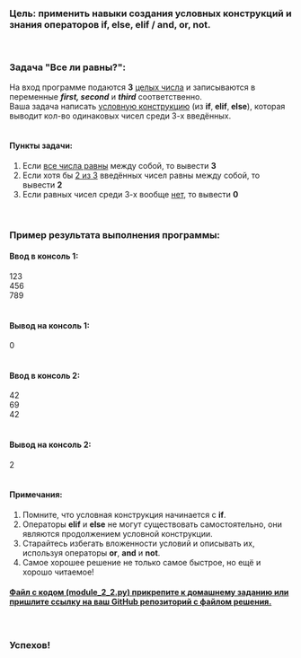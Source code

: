<div class="tlk-lecture__homework-text" data-field="tlk-text"><h3 class="t-redactor__h3">Цель: применить навыки создания условных конструкций и знания операторов if, else, elif / and, or, not.</h3><br><h3 class="t-redactor__h3">Задача "Все ли равны?":</h3>На вход программе подаются <strong>3</strong> <u>целых числа</u> и записываются в переменные <strong><em>first, second</em></strong> и <strong><em>third</em></strong> соответственно.<br>Ваша задача написать <u>условную конструкцию</u> (из <strong>if</strong>,<strong> elif</strong>,<strong> else</strong>), которая выводит кол-во одинаковых чисел среди 3-х введённых.<br><br><h4 class="t-redactor__h4">Пункты задачи:</h4><ol><li>Если <u>все числа равны</u> между собой, то вывести <strong>3</strong></li><li>Если хотя бы <u>2 из 3</u> введённых чисел равны между собой, то вывести <strong>2</strong></li><li>Если равных чисел среди 3-х вообще <u>нет</u>, то вывести <strong>0</strong></li></ol><br><h3 class="t-redactor__h3">Пример результата выполнения программы:</h3><h4 class="t-redactor__h4">Ввод в консоль 1:</h4>123<br>456<br>789<br><br><h4 class="t-redactor__h4">Вывод на консоль 1:</h4>0<br><br><h4 class="t-redactor__h4">Ввод в консоль 2:</h4>42<br>69<br>42<br><br><h4 class="t-redactor__h4">Вывод на консоль 2:</h4>2<br><br><h4 class="t-redactor__h4">Примечания:</h4><ol><li>Помните, что условная конструкция начинается с <strong>if</strong>.</li><li>Операторы <strong>elif</strong> и <strong>else</strong> не могут существовать самостоятельно, они являются продолжением условной конструкции.</li><li>Старайтесь избегать вложенности условий и описывать их, используя операторы <strong>or</strong>, <strong>and</strong> и <strong>not</strong>.</li><li>Самое хорошее решение не только самое быстрое, но ещё и хорошо читаемое!</li></ol><h4 class="t-redactor__h4"><u>Файл с кодом (module_2_2.py) прикрепите к домашнему заданию&nbsp;или пришлите ссылку на ваш GitHub репозиторий с файлом решения.</u></h4><br><h3 class="t-redactor__h3">Успехов!</h3></div>
